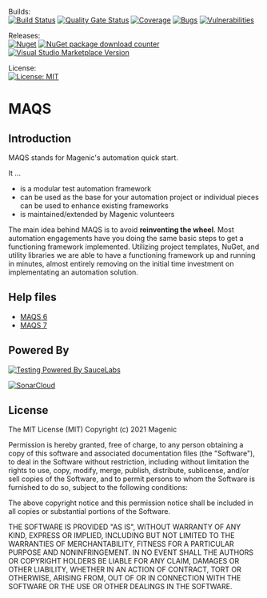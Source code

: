 Builds:  
[![Build Status](https://github.com/Magenic/MAQS/actions/workflows/build.yml/badge.svg?event=schedule)](https://github.com/Magenic/MAQS/actions/workflows/build.yml)
[![Quality Gate Status](https://sonarcloud.io/api/project_badges/measure?project=MAQS&metric=alert_status)](https://sonarcloud.io/dashboard?id=MAQS) [![Coverage](https://sonarcloud.io/api/project_badges/measure?project=MAQS&metric=coverage)](https://sonarcloud.io/dashboard?id=MAQS) [![Bugs](https://sonarcloud.io/api/project_badges/measure?project=MAQS&metric=bugs)](https://sonarcloud.io/dashboard?id=MAQS) [![Vulnerabilities](https://sonarcloud.io/api/project_badges/measure?project=MAQS&metric=vulnerabilities)](https://sonarcloud.io/dashboard?id=MAQS)  

Releases:  
[![Nuget](https://img.shields.io/nuget/v/Magenic.Maqs.svg?label=Nuget%20Package)](https://www.nuget.org/packages/Magenic.Maqs/)  [![NuGet package download counter](https://img.shields.io/nuget/dt/Magenic.Maqs.svg?label=Downloads)](https://www.nuget.org/packages/Magenic.Maqs/)   
[![Visual Studio Marketplace Version](https://img.shields.io/visual-studio-marketplace/v/vs-publisher-1465771.MAQSOpenFramework.svg?label=Visual%20Studio%20Extension)](https://marketplace.visualstudio.com/items?itemName=vs-publisher-1465771.MAQSOpenFramework)  

License:  
[![License: MIT](https://img.shields.io/badge/License-MIT-green.svg)](https://raw.githubusercontent.com/Magenic/MAQS/master/LICENSE)

# MAQS

## Introduction

MAQS stands for Magenic's automation quick start.

It …

- is a modular test automation framework
- can be used as the base for your automation project or individual pieces can be used to enhance existing frameworks
- is maintained/extended by Magenic volunteers

The main idea behind MAQS is to avoid **reinventing the wheel**. Most automation engagements have you doing the same basic steps to get a functioning framework implemented. Utilizing project templates, NuGet, and utility libraries we are able to have a functioning framework up and running in minutes, almost entirely removing on the initial time investment on implementating an automation solution.

## Help files

- [MAQS 6](https://magenic.github.io/MAQS/#/MAQS_6/Introduction)
- [MAQS 7](https://magenic.github.io/MAQS/#/MAQS_6/Introduction)

## Powered By

[![Testing Powered By SauceLabs](https://opensource.saucelabs.com/images/opensauce/powered-by-saucelabs-badge-white.png?sanitize=true "Testing Powered By SauceLabs")](https://saucelabs.com)

[![SonarCloud](https://sonarcloud.io/images/project_badges/sonarcloud-white.svg)](https://sonarcloud.io/dashboard?id=MAQS)

## License

The MIT License (MIT)
Copyright (c) 2021 Magenic

Permission is hereby granted, free of charge, to any person obtaining a copy of this software and associated documentation files (the "Software"), to deal in the Software without restriction, including without limitation the rights to use, copy, modify, merge, publish, distribute, sublicense, and/or sell copies of the Software, and to permit persons to whom the Software is furnished to do so, subject to the following conditions:

The above copyright notice and this permission notice shall be included in all copies or substantial portions of the Software.

THE SOFTWARE IS PROVIDED "AS IS", WITHOUT WARRANTY OF ANY KIND, EXPRESS OR IMPLIED, INCLUDING BUT NOT LIMITED TO THE WARRANTIES OF MERCHANTABILITY, FITNESS FOR A PARTICULAR PURPOSE AND NONINFRINGEMENT. IN NO EVENT SHALL THE AUTHORS OR COPYRIGHT HOLDERS BE LIABLE FOR ANY CLAIM, DAMAGES OR OTHER LIABILITY, WHETHER IN AN ACTION OF CONTRACT, TORT OR OTHERWISE, ARISING FROM, OUT OF OR IN CONNECTION WITH THE SOFTWARE OR THE USE OR OTHER DEALINGS IN THE SOFTWARE.
